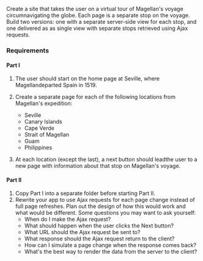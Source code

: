 Create a site that takes the user on a virtual tour of Magellan's voyage 
circumnavigating the globe. Each page is a separate stop on the voyage.
Build two versions: one with a separate server-side view for each stop, 
and one delivered as as single view with separate stops retrieved using
Ajax requests.

### Requirements

#### Part I

1.  The user should start on the home page at Seville, where Magellandeparted Spain in 1519.
2.  Create a separate page for each of the following locations from
Magellan's expedition:
    * Seville
    * Canary Islands
    * Cape Verde
    * Strait of Magellan
    * Guam
    * Philippines
    
3.  At each location (except the last), a next button should leadthe user to a new page with information about that stop on
Magellan's voyage.

#### Part II

1.  Copy Part I into a separate folder before starting Part II.
2.  Rewrite your app to use Ajax requests for each page change
instead of full page refreshes. Plan out the design of how
this would work and what would be different. Some questions
you may want to ask yourself:
    *   When do I make the Ajax request?
    *   What should happen when the user clicks the Next button?
    *   What URL should the Ajax request be sent to?
    *   What response should the Ajax request return to the client?
    *   How can I simulate a page change when the response comes back?
    *   What's the best way to render the data from the server to
the client?
